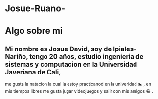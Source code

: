 # Josue-Ruano-
# Algo sobre mi 
## Mi nombre es Josue David, soy de Ipiales-Nariño, tengo 20 años, estudio ingenieria de sistemas y computacion en la Universidad Javeriana de Cali, 
me gusta la natacion la cual la estoy practicanod en la univeridad :swimmer: , en mis tiempos libres me gusta jugar videojuegos y salir con mis amigos :grinning: . 
